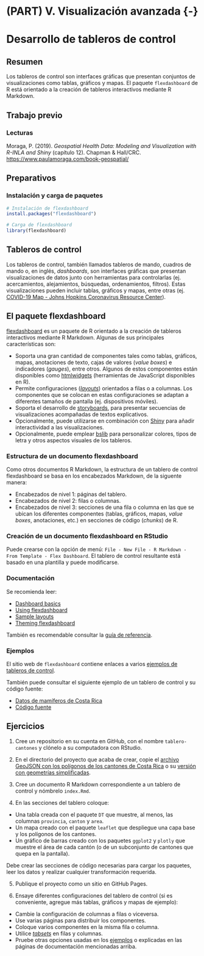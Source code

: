 # (PART) V. Visualización avanzada {-}

# Desarrollo de tableros de control

## Resumen
Los tableros de control son interfaces gráficas que presentan conjuntos de visualizaciones como tablas, gráficos y mapas. El paquete `flexdashboard` de R está orientado a la creación de tableros interactivos mediante R Markdown.

## Trabajo previo

### Lecturas
Moraga, P. (2019). *Geospatial Health Data: Modeling and Visualization with R-INLA and Shiny* (capítulo 12). Chapman & Hall/CRC. https://www.paulamoraga.com/book-geospatial/

## Preparativos

### Instalación y carga de paquetes


```r
# Instalación de flexdashboard
install.packages("flexdashboard")
```


```r
# Carga de flexdashboard
library(flexdashboard)
```

## Tableros de control
Los tableros de control, también llamados tableros de mando, cuadros de mando o, en inglés, *dashboards*, son interfaces gráficas que presentan visualizaciones de datos junto con herramientas para controlarlas (ej. acercamientos, alejamientos, búsquedas, ordenamientos, filtros). Estas visualizaciones pueden incluir tablas, gráficos y mapas, entre otras (ej. [COVID-19 Map - Johns Hopkins Coronavirus Resource Center](https://coronavirus.jhu.edu/map.html)).

## El paquete flexdashboard
[flexdashboard](https://pkgs.rstudio.com/flexdashboard/) es un paquete de R orientado a la creación de tableros interactivos mediante R Markdown. Algunas de sus principales características son:

- Soporta una gran cantidad de componentes tales como tablas, gráficos, mapas, anotaciones de texto, cajas de valores (*value boxes*) e indicadores (*gauges*), entre otros. Algunos de estos componentes están disponibles como [htmlwidgets](https://www.htmlwidgets.org/) (herramientas de JavaScript disponibles en R).
- Permite configuraciones ([*layouts*](https://pkgs.rstudio.com/flexdashboard/articles/layouts.html)) orientados a filas o a columnas. Los componentes que se colocan en estas configuraciones se adaptan a diferentes tamaños de pantalla (ej. dispositivos móviles).
- Soporta el desarrollo de [storyboards](https://pkgs.rstudio.com/flexdashboard/articles/using.html#storyboards), para presentar secuencias de visualizaciones acompañadas de textos explicativos.
- Opcionalmente, puede utilizarse en combinación con [Shiny](https://shiny.rstudio.com/) para añadir interactividad a las visualizaciones.
- Opcionalmente, puede emplear [bslib](https://rstudio.github.io/bslib/) para personalizar colores, tipos de letra y otros aspectos visuales de los tableros.

### Estructura de un documento flexdashboard
Como otros documentos R Markdown, la estructura de un tablero de control flexdashboard se basa en los encabezados Markdown, de la siguente manera: 

- Encabezados de nivel 1: páginas del tablero.
- Encabezados de nivel 2: filas o columnas.
- Encabezados de nivel 3: secciones de una fila o columna en las que se ubican los diferentes componentes (tablas, gráficos, mapas, *value boxes*, anotaciones, etc.) en secciones de código (*chunks*) de R.

### Creación de un documento flexdashboard en RStudio
Puede crearse con la opción de menú: `File - New File - R Markdown - From Template - Flex Dashboard`. El tablero de control resultante está basado en una plantilla y puede modificarse.

### Documentación
Se recomienda leer:

- [Dashboard basics](https://pkgs.rstudio.com/flexdashboard/articles/flexdashboard.html)
- [Using flexdashboard](https://pkgs.rstudio.com/flexdashboard/articles/using.html)
- [Sample layouts](https://pkgs.rstudio.com/flexdashboard/articles/layouts.html)
- [Theming flexdashboard](https://pkgs.rstudio.com/flexdashboard/articles/theme.html)

También es recomendable consultar la [guía de referencia](https://pkgs.rstudio.com/flexdashboard/reference/).

### Ejemplos
El sitio web de `flexdashboard` contiene enlaces a varios [ejemplos de tableros de control](https://pkgs.rstudio.com/flexdashboard/articles/examples.html).

También puede consultar el siguiente ejemplo de un tablero de control y su código fuente:

- [Datos de mamíferos de Costa Rica](https://gf0604-procesamientodatosgeograficos.github.io/2022-i-mamiferos-flexdashboard/)
- [Código fuente](https://github.com/gf0604-procesamientodatosgeograficos/2022-i-mamiferos-flexdashboard)

## Ejercicios
1. Cree un repositorio en su cuenta en GitHub, con el nombre `tablero-cantones` y clónelo a su computadora con RStudio.

2. En el directorio del proyecto que acaba de crear, copie el [archivo GeoJSON con los polígonos de los cantones de Costa Rica](https://raw.githubusercontent.com/gf0604-procesamientodatosgeograficos/2022-i/main/datos/ign/delimitacion-territorial-administrativa/cantones.geojson) o su [versión con geometrías simplificadas](https://raw.githubusercontent.com/gf0604-procesamientodatosgeograficos/2022-i/main/datos/ign/delimitacion-territorial-administrativa/cantones_simplificados.geojson).

3. Cree un documento R Markdown correspondiente a un tablero de control y nómbrelo `index.Rmd`.

4. En las secciones del tablero coloque:

- Una tabla creada con el paquete `DT` que muestre, al menos, las columnas `provincia`, `canton` y `area`.
- Un mapa creado con el paquete `leaflet` que despliegue una capa base y los polígonos de los cantones.
- Un gráfico de barras creado con los paquetes `ggplot2` y `plotly` que muestre el área de cada cantón (o de un subconjunto de cantones que quepa en la pantalla).

Debe crear las secciones de código necesarias para cargar los paquetes, leer los datos y realizar cualquier transformación requerida.

5. Publique el proyecto como un sitio en GitHub Pages.

6. Ensaye diferentes configuraciones del tablero de control (si es conveniente, agregue más tablas, gráficos y mapas de ejemplo):

- Cambie la configuración de columnas a filas o viceversa.
- Use varias páginas para distribuir los componentes.
- Coloque varios componentes en la misma fila o columna.
- Utilice [*tabsets*](https://pkgs.rstudio.com/flexdashboard/articles/layouts.html#tabset-column) en filas y columnas.
- Pruebe otras opciones usadas en los [ejemplos](https://pkgs.rstudio.com/flexdashboard/articles/examples.html) o explicadas en las páginas de documentación mencionadas arriba.
